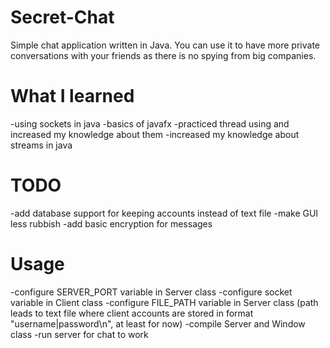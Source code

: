 # Secret-Chat
Simple chat application written in Java.
You can use it to have more private conversations with your friends as there is no spying from big companies.

# What I learned
-using sockets in java
-basics of javafx
-practiced thread using and increased my knowledge about them
-increased my knowledge about streams in java

# TODO
-add database support for keeping accounts instead of text file
-make GUI less rubbish
-add basic encryption for messages

# Usage
-configure SERVER_PORT variable in Server class
-configure socket variable in Client class
-configure FILE_PATH variable in Server class (path leads to text file where client accounts are stored in format "username|password\n", at least for now)
-compile Server and Window class
-run server for chat to work
